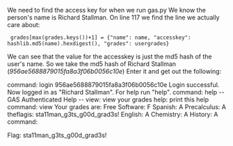 We need to find the access key for when we run gas.py
We know the person's name is Richard Stallman.
On line 117 we find the line we actually care about:

<code>  grades[max(grades.keys())+1] = {"name": name, "accesskey": hashlib.md5(name).hexdigest(), "grades": usergrades} </code>

We can see that the value for the accesskey is just the md5 hash of the user's name.
So we take the md5 hash of Richard Stallman (*956ae5688879015fa8a3f06b0056c10e*)
Enter it and get out the following:

command: login 956ae5688879015fa8a3f06b0056c10e
Login successful. Now logged in as "Richard Stallman". For help run "help".
command: help
-- GAS Authenticated Help --
view: view your grades
help: print this help
command: view
Your grades are:
Free Software: F
Spanish: A
Precalculus: A
theflagis: sta11man_g3ts_g00d_grad3s!
English: A
Chemistry: A
History: A
command:

Flag: sta11man_g3ts_g00d_grad3s!
